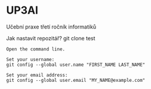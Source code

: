 # UP3AI
Učební praxe třetí ročník informatiků

Jak nastavit repozitář?
git clone
test


    Open the command line.

    Set your username:
    git config --global user.name "FIRST_NAME LAST_NAME"

    Set your email address:
    git config --global user.email "MY_NAME@example.com"